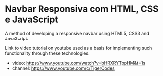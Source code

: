 # Navbar Responsiva com HTML, CSS e JavaScript
A method of developing a responsive navbar using HTML5, CSS3 and JavaScript.

Link to video tutorial on youtube used as a basis for implementing such functionality through these technologies.
- video: https://www.youtube.com/watch?v=bHRXRYTppHM&t=1s
- channel: https://www.youtube.com/c/TigerCodes
